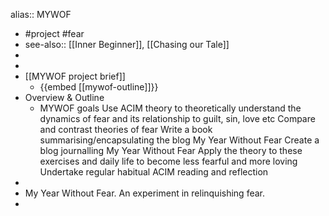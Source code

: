alias:: MYWOF

- #project #fear
- see-also:: [[Inner Beginner]], [[Chasing our Tale]]
-
-
- [[MYWOF project brief]]
	- {{embed [[mywof-outline]]}}
- Overview & Outline
	- MYWOF goals
	  Use ACIM theory to theoretically understand the dynamics of fear and its relationship to guilt, sin, love etc
	  Compare and contrast theories of fear
	  Write a book summarising/encapsulating the blog My Year Without Fear 
	  Create a blog journalling My Year Without Fear
	  Apply the theory to these exercises and daily life to become less fearful and more loving
	  Undertake regular habitual ACIM reading and reflection
-
- My Year Without Fear. An experiment in relinquishing fear.
-